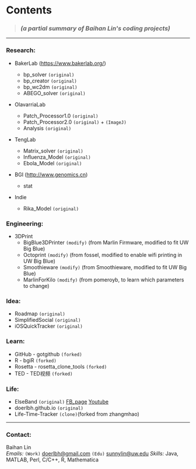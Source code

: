 
# **Contents**   
> ### _(a partial summary of Baihan Lin's coding projects)_

***

### Research:

* BakerLab (https://www.bakerlab.org/)   
  - bp_solver `(original)`
  - bp_creator `(original)`
  - bp_wc2dm `(original)`
  - ABEGO_solver `(original)`

* OlavarriaLab  
  - Patch_Processor1.0 `(original)`
  - Patch_Processor2.0 `(original)` + `(ImageJ)`
  - Analysis `(original)`
  
* TengLab  
  - Matrix_solver `(original)`
  - Influenza_Model `(original)`
  - Ebola_Model `(original)`
  
* BGI (http://www.genomics.cn)
  - stat
  
* Indie  
  - Rika_Model `(original)`

### Engineering:
* 3DPrint
  - BigBlue3DPrinter `(modify)` (from Marlin Firmware, modified to fit UW Big Blue)
  - Octoprint `(modify)` (from fossel, modified to enable wifi printing in UW Big Blue)
  - Smoothieware `(modify)` (from Smoothieware, modified to fit UW Big Blue)
  - MarlinForKilo `(modify)` (from pomeroyb, to learn which parameters to change)

### Idea: 
* Roadmap `(original)`  
* SimplifiedSocial `(original)`
* iOSQuickTracker `(original)`

### Learn:
* GitHub - gotgithub `(forked)`
* R - bgiR `(forked)`
* Rosetta - rosetta_clone_tools `(forked)`
* TED - TED视频 `(forked)`

### Life:
* ElseBand `(original)` [FB_page](https://www.facebook.com/elseband) [Youtube](www.youtube.com/user/elsemusicband)
* doerlbh.github.io `(original)`  
* Life-Time-Tracker `(clone)`(forked from zhangmhao)

***

### Contact:
Baihan Lin  
*Emails:* `(Work)` doerlbh@gmail.com `(Edu)`  sunnylin@uw.edu
*Skills:* Java, MATLAB, Perl, C/C++, R, Mathematica



